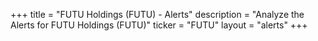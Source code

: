 +++
title = "FUTU Holdings (FUTU) - Alerts"
description = "Analyze the Alerts for FUTU Holdings (FUTU)"
ticker = "FUTU"
layout = "alerts"
+++

